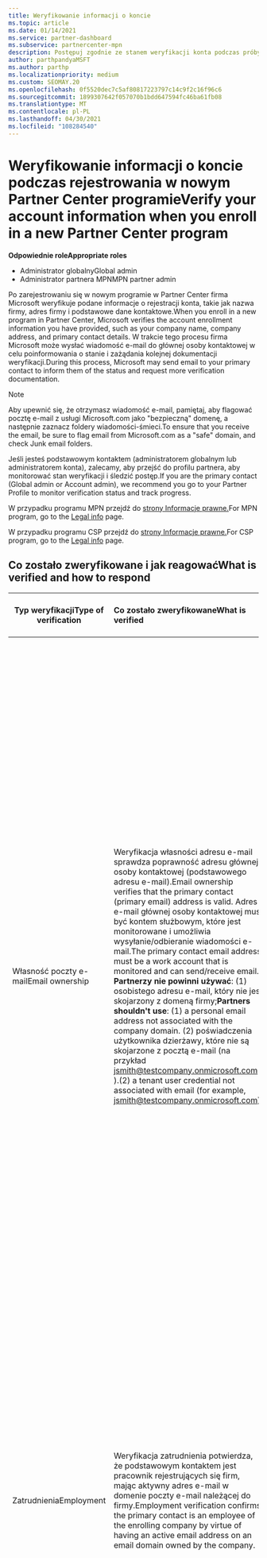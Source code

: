 ```yaml
---
title: Weryfikowanie informacji o koncie
ms.topic: article
ms.date: 01/14/2021
ms.service: partner-dashboard
ms.subservice: partnercenter-mpn
description: Postępuj zgodnie ze stanem weryfikacji konta podczas próby zarejestrowania się w nowym Partner Center programie. Dowiedz się, jak w razie potrzeby podać dodatkowe informacje.
author: parthpandyaMSFT
ms.author: parthp
ms.localizationpriority: medium
ms.custom: SEOMAY.20
ms.openlocfilehash: 0f5520dec7c5af80817223797c14c9f2c16f96c6
ms.sourcegitcommit: 1899307642f057070b1bdd647594fc46ba61fb08
ms.translationtype: MT
ms.contentlocale: pl-PL
ms.lasthandoff: 04/30/2021
ms.locfileid: "108284540"
---
```

# <a name="verify-your-account-information-when-you-enroll-in-a-new-partner-center-program"></a><span data-ttu-id="dcd4b-104">Weryfikowanie informacji o koncie podczas rejestrowania w nowym Partner Center programie</span><span class="sxs-lookup"><span data-stu-id="dcd4b-104">Verify your account information when you enroll in a new Partner Center program</span></span>

<span data-ttu-id="dcd4b-105">**Odpowiednie role**</span><span class="sxs-lookup"><span data-stu-id="dcd4b-105">**Appropriate roles**</span></span>

- <span data-ttu-id="dcd4b-106">Administrator globalny</span><span class="sxs-lookup"><span data-stu-id="dcd4b-106">Global admin</span></span>
- <span data-ttu-id="dcd4b-107">Administrator partnera MPN</span><span class="sxs-lookup"><span data-stu-id="dcd4b-107">MPN partner admin</span></span>

<span data-ttu-id="dcd4b-108">Po zarejestrowaniu się w nowym programie w Partner Center firma Microsoft weryfikuje podane informacje o rejestracji konta, takie jak nazwa firmy, adres firmy i podstawowe dane kontaktowe.</span><span class="sxs-lookup"><span data-stu-id="dcd4b-108">When you enroll in a new program in Partner Center, Microsoft verifies the account enrollment information you have provided, such as your company name, company address, and primary contact details.</span></span> <span data-ttu-id="dcd4b-109">W trakcie tego procesu firma Microsoft może wysłać wiadomość e-mail do głównej osoby kontaktowej w celu poinformowania o stanie i zażądania kolejnej dokumentacji weryfikacji.</span><span class="sxs-lookup"><span data-stu-id="dcd4b-109">During this process, Microsoft may send email to your primary contact to inform them of the status and request more verification documentation.</span></span>

>[!NOTE]
><span data-ttu-id="dcd4b-110">Aby upewnić się, że otrzymasz wiadomość e-mail, pamiętaj, aby flagować pocztę e-mail z usługi Microsoft.com jako "bezpieczną" domenę, a następnie zaznacz foldery wiadomości-śmieci.</span><span class="sxs-lookup"><span data-stu-id="dcd4b-110">To ensure that you receive the email, be sure to flag email from Microsoft.com as a "safe" domain, and check Junk email folders.</span></span>

<span data-ttu-id="dcd4b-111">Jeśli jesteś podstawowym kontaktem (administratorem globalnym lub administratorem konta), zalecamy, aby przejść do profilu partnera, aby monitorować stan weryfikacji i śledzić postęp.</span><span class="sxs-lookup"><span data-stu-id="dcd4b-111">If you are the primary contact (Global admin or Account admin), we recommend you go to your Partner Profile to monitor verification status and track progress.</span></span>

<span data-ttu-id="dcd4b-112">W przypadku programu MPN przejdź do [strony Informacje prawne.](https://partner.microsoft.com/pcv/accountsettings/connectedpartnerprofile)</span><span class="sxs-lookup"><span data-stu-id="dcd4b-112">For MPN program, go to the [Legal info](https://partner.microsoft.com/pcv/accountsettings/connectedpartnerprofile) page.</span></span>

<span data-ttu-id="dcd4b-113">W przypadku programu CSP przejdź do [strony Informacje prawne.](https://partner.microsoft.com/pcv/accountsettings/partnerprofile)</span><span class="sxs-lookup"><span data-stu-id="dcd4b-113">For CSP program, go to the [Legal info](https://partner.microsoft.com/pcv/accountsettings/partnerprofile) page.</span></span>


## <a name="what-is-verified-and-how-to-respond"></a><span data-ttu-id="dcd4b-114">Co zostało zweryfikowane i jak reagować</span><span class="sxs-lookup"><span data-stu-id="dcd4b-114">What is verified and how to respond</span></span>

|<span data-ttu-id="dcd4b-115">**Typ weryfikacji**</span><span class="sxs-lookup"><span data-stu-id="dcd4b-115">**Type of verification**</span></span>   |<span data-ttu-id="dcd4b-116">**Co zostało zweryfikowane**</span><span class="sxs-lookup"><span data-stu-id="dcd4b-116">**What is verified**</span></span>   |<span data-ttu-id="dcd4b-117">**Co zrobić w przypadku odrzucenia**</span><span class="sxs-lookup"><span data-stu-id="dcd4b-117">**What to do if rejected**</span></span>   |
|----------------------------|:-----------------------------------|:--------------------------------------|
|<span data-ttu-id="dcd4b-118">Własność poczty e-mail</span><span class="sxs-lookup"><span data-stu-id="dcd4b-118">Email ownership</span></span>   |<span data-ttu-id="dcd4b-119">Weryfikacja własności adresu e-mail sprawdza poprawność adresu głównej osoby kontaktowej (podstawowego adresu e-mail).</span><span class="sxs-lookup"><span data-stu-id="dcd4b-119">Email ownership verifies that the primary contact (primary email) address is valid.</span></span> <span data-ttu-id="dcd4b-120">Adres e-mail głównej osoby kontaktowej musi być kontem służbowym, które jest monitorowane i umożliwia wysyłanie/odbieranie wiadomości e-mail.</span><span class="sxs-lookup"><span data-stu-id="dcd4b-120">The primary contact email address must be a work account that is monitored and can send/receive email.</span></span> <span data-ttu-id="dcd4b-121">**Partnerzy nie powinni używać**: (1) osobistego adresu e-mail, który nie jest skojarzony z domeną firmy;</span><span class="sxs-lookup"><span data-stu-id="dcd4b-121">**Partners shouldn't use**: (1) a personal email address not associated with the company domain.</span></span> <span data-ttu-id="dcd4b-122">(2) poświadczenia użytkownika dzierżawy, które nie są skojarzone z pocztą e-mail (na przykład jsmith@testcompany.onmicrosoft.com ).</span><span class="sxs-lookup"><span data-stu-id="dcd4b-122">(2) a tenant user credential not associated with email (for example, jsmith@testcompany.onmicrosoft.com).</span></span>  |<span data-ttu-id="dcd4b-123">Jeśli nie otrzymasz wiadomości e-mail z weryfikacją własności wiadomości e-mail w ciągu jednego dnia biznesowego, możesz poprosić o ponowne przesłanie wiadomości za pomocą następujących linków: w przypadku programu [MPN](https://partner.microsoft.com/pcv/accountsettings/connectedpartnerprofile), dla programu [CSP](https://partner.microsoft.com/pcv/accountsettings/partnerprofile).</span><span class="sxs-lookup"><span data-stu-id="dcd4b-123">If you don't receive the email ownership verification email message within one business day, you can request we resend using the following links: for [MPN](https://partner.microsoft.com/pcv/accountsettings/connectedpartnerprofile), for [CSP](https://partner.microsoft.com/pcv/accountsettings/partnerprofile).</span></span> <span data-ttu-id="dcd4b-124">Na stronie profilu wybierz link "Wyślij ponownie weryfikacyjną wiadomość e-mail", aby firma Microsoft ponownie przesłała wiadomość e-mail do Ciebie.</span><span class="sxs-lookup"><span data-stu-id="dcd4b-124">In the profile page, select the "Resend verification email" link for Microsoft to resend the email to you.</span></span> <span data-ttu-id="dcd4b-125">Aby upewnić się, że otrzymasz tę wiadomość e-mail, pamiętaj o oflagowaniu wiadomości e-mail z domeny Microsoft.com jako bezpiecznej domeny i sprawdzaniu folderów wiadomości-śmieci.</span><span class="sxs-lookup"><span data-stu-id="dcd4b-125">To ensure that the email is received, be sure to flag email from Microsoft.com as a "safe" domain, and check Junk email folders.</span></span>|
|<span data-ttu-id="dcd4b-126">Zatrudnienia</span><span class="sxs-lookup"><span data-stu-id="dcd4b-126">Employment</span></span> |<span data-ttu-id="dcd4b-127">Weryfikacja zatrudnienia potwierdza, że podstawowym kontaktem jest pracownik rejestrujących się firm, mając aktywny adres e-mail w domenie poczty e-mail należącej do firmy.</span><span class="sxs-lookup"><span data-stu-id="dcd4b-127">Employment verification confirms the primary contact is an employee of the enrolling company by virtue of having an active email address on an email domain owned by the company.</span></span>|<span data-ttu-id="dcd4b-128">Jeśli weryfikacja zatrudnienia zostanie odrzucona, główna osoba kontaktowa (zwykle administrator globalny lub administrator konta) musi dostarczyć dokumentację potwierdzającą, że domena poczty e-mail osoby kontaktowej jest własnością jego pracodawcy.</span><span class="sxs-lookup"><span data-stu-id="dcd4b-128">If employment verification is rejected, the primary contact (normally your Global or Account Admin) will need to provide documentation confirming the contact's email domain is under the ownership of their employer.</span></span> <span data-ttu-id="dcd4b-129">[Utwórz bilet pomocy technicznej.](https://partner.microsoft.com/dashboard/support/csp/servicerequests/create?stage=2&topicid=c34a5c81-a111-476d-11a4-81c808c37a6b)</span><span class="sxs-lookup"><span data-stu-id="dcd4b-129">[Create a Support ticket](https://partner.microsoft.com/dashboard/support/csp/servicerequests/create?stage=2&topicid=c34a5c81-a111-476d-11a4-81c808c37a6b).</span></span>|
|<span data-ttu-id="dcd4b-130">Firmowe</span><span class="sxs-lookup"><span data-stu-id="dcd4b-130">Business</span></span>   | <span data-ttu-id="dcd4b-131">Weryfikacja biznesowa potwierdza, że rejestrowa firma jest legalną jednostką biznesową i znajduje się pod adresem używanym do rejestracji.</span><span class="sxs-lookup"><span data-stu-id="dcd4b-131">Business verification confirms that the enrolling company is a legitimate business entity and is at the address used for the enrollment.</span></span>|<span data-ttu-id="dcd4b-132">Upewnij się, że nazwa [](https://partner.microsoft.com/pcv/accountsettings/connectedpartnerprofile) i adres firmy w Twoim profilu biznesowym w obszarze Prawne są wolne od błędów pisowni i skrótów, i dokładnie dopasuj formalne rekordy rejestracji firmy.</span><span class="sxs-lookup"><span data-stu-id="dcd4b-132">Confirm that the company name and address in your [Legal business profile](https://partner.microsoft.com/pcv/accountsettings/connectedpartnerprofile) are free of spelling errors and abbreviations and match your formal company business registration records exactly.</span></span> <span data-ttu-id="dcd4b-133">Podstawowy kontakt (zwykle administrator globalny lub administrator konta) zostanie poproszony o dostarczenie oficjalnej dokumentacji, takiej jak rejestracja firmy, certyfikat rejestracji podatkowej lub paragon, z kraju macierzystego firmy lub potwierdzenie, że firma jest autoryzowana do prowadzenia działalności pod nazwą tej jednostki i znajduje się pod adresem rejestracji.</span><span class="sxs-lookup"><span data-stu-id="dcd4b-133">The primary contact (normally your Global or Account admin) will be asked to provide official documentation, such as a business registration or tax registration certificate or receipt, from the company's home country or municipality confirming that the company is authorized to do business under that entity name and is located at the enrollment address.</span></span> [<span data-ttu-id="dcd4b-134">Tworzenie biletu pomocy technicznej</span><span class="sxs-lookup"><span data-stu-id="dcd4b-134">Create a Support ticket</span></span>](https://partner.microsoft.com/dashboard/support/csp/servicerequests/create?stage=2&topicid=52ac28f3-d58f-99d9-9846-3df5a6477c54)|

>[!NOTE]
><span data-ttu-id="dcd4b-135">Dowiedz się, jak zaktualizować [swój legalny profil biznesowy (adres).](update-your-partner-profile.md)</span><span class="sxs-lookup"><span data-stu-id="dcd4b-135">Learn how to update your [Legal Business Profile (address)](update-your-partner-profile.md).</span></span>

## <a name="when-verification-concludes"></a><span data-ttu-id="dcd4b-136">Po zakończenie weryfikacji</span><span class="sxs-lookup"><span data-stu-id="dcd4b-136">When verification concludes</span></span>

<span data-ttu-id="dcd4b-137">Po zakończeniu procesu weryfikacji stan weryfikacji rejestracji na stronie profilu zmieni się z "oczekujące" na "autoryzowane", a kroki procesu ze stanem wyświetlonym na tej stronie znikną.</span><span class="sxs-lookup"><span data-stu-id="dcd4b-137">Once the verification process is complete, the verification status of your enrollment on the profile page will change from "pending" to "authorized," and the process steps with status displayed on that page will disappear.</span></span>
<span data-ttu-id="dcd4b-138">Podstawowy kontakt otrzyma wiadomość e-mail od firmy Microsoft w ciągu kilku dni roboczych od ukończenia weryfikacji.</span><span class="sxs-lookup"><span data-stu-id="dcd4b-138">The primary contact will receive an email from Microsoft within a few business days after the verification is completed.</span></span> 

<span data-ttu-id="dcd4b-139">Jeśli po zalogowaniu się do profilu zostanie wyświetlony temat **Oczekujące akcje,** wykonaj niezbędne zmiany w następujący sposób:</span><span class="sxs-lookup"><span data-stu-id="dcd4b-139">After signing into your profile, if you see **Pending actions**, complete the necessary changes as follows:</span></span>

- <span data-ttu-id="dcd4b-140">W przypadku programu MPN przejdź do [strony Informacje prawne.](https://partner.microsoft.com/pcv/accountsettings/connectedpartnerprofile)</span><span class="sxs-lookup"><span data-stu-id="dcd4b-140">For the MPN program, go to the [Legal info](https://partner.microsoft.com/pcv/accountsettings/connectedpartnerprofile) page.</span></span>  
- <span data-ttu-id="dcd4b-141">W przypadku programu CSP przejdź do [strony Informacje prawne.](https://partner.microsoft.com/pcv/accountsettings/partnerprofile)</span><span class="sxs-lookup"><span data-stu-id="dcd4b-141">For the CSP program, go to the [Legal info](https://partner.microsoft.com/pcv/accountsettings/partnerprofile) page.</span></span>

<span data-ttu-id="dcd4b-142">Jeśli potrzebujesz pomocy przy wykonaniu tych kroków w Partner Center, możesz skontaktować się z zespołem pomocy technicznej partnera, otwierając bilet w sekcji Pomoc techniczna Partner Center.</span><span class="sxs-lookup"><span data-stu-id="dcd4b-142">If you need assistance completing these steps in Partner Center, you can contact the partner support team by opening a ticket in the Support section of Partner Center.</span></span> <span data-ttu-id="dcd4b-143">W tym celu zacznij od strony [Pomoc i obsługa](https://partner.microsoft.com/dashboard/support/servicerequests/create?stage=2&topicid=21655de7-7dbb-4927-33a2-f60f45feadf3) techniczna.</span><span class="sxs-lookup"><span data-stu-id="dcd4b-143">To do this, start on the [Help and support](https://partner.microsoft.com/dashboard/support/servicerequests/create?stage=2&topicid=21655de7-7dbb-4927-33a2-f60f45feadf3) page.</span></span>
